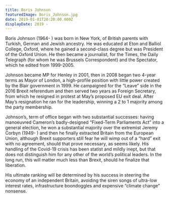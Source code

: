 ```yaml
---
title: Boris Johnson
featuredImage: Boris_Johnson.jpg
date: 2019-01-01T20:20:00.000Z
displayDate: 2019 -
---
```


Boris Johnson (1964- ) was born in New York, of British parents with Turkish, German and Jewish ancestry. He was educated at Eton and Balliol College, Oxford, where he gained a second-class degree but was President of the Oxford Union. He then became a journalist, for the Times, the Daily Telegraph (for whom he was Brussels Correspondent) and the Spectator, which he edited from 1999-2005.

Johnson became MP for Henley in 2001, then in 2008 began two 4-year terms as Mayor of London, a high-profile position with little power created by the Blair government in 1999. He campaigned for the “Leave” side in the 2016 Brexit referendum and then served two years as Foreign Secretary, from which he resigned in protest at May’s proposed EU exit deal. After May’s resignation he ran for the leadership, winning a 2 to 1 majority among the party membership.

Johnson’s, term of office began with two substantial successes: having manoeuvred Cameron’s badly-designed “Fixed-Term Parliaments Act” into a general election, he won a substantial majority over the extremist Jeremy Corbyn (1949- ) and then he finally extracted Britain from the European Union, although Brexit supporters still fear he will wimp out of a “hard” exit with no agreement, should that prove necessary, as seems likely.
His handling of the Covid-19 crisis has been statist and mildly inept, but that does not distinguish him for any other of the world’s political leaders. In the long run, this will matter much less than Brexit, should he finalize that liberation.

His ultimate ranking will be determined by his success in steering the economy of an independent Britain, avoiding the siren songs of ultra-low interest rates, infrastructure boondoggles and expensive “climate change” nonsense.
